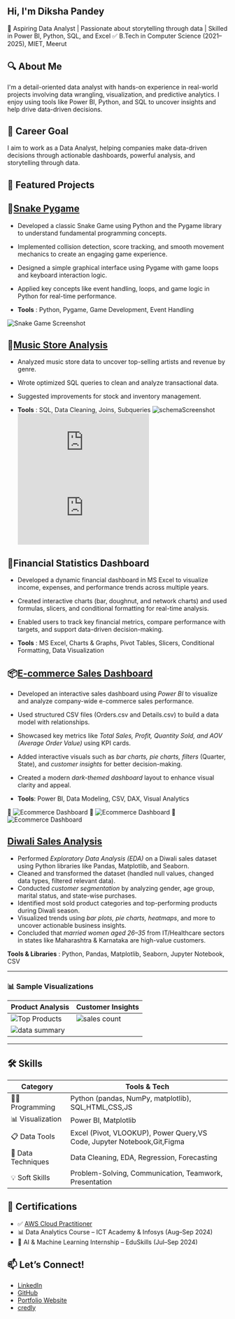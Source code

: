 ## Hi, I'm Diksha Pandey
🎯 Aspiring Data Analyst | Passionate about storytelling through data | Skilled in Power BI, Python, SQL, and Excel
✅ B.Tech in Computer Science (2021–2025), MIET, Meerut

## 🔍 About Me
I'm a detail-oriented data analyst with hands-on experience in real-world projects involving data wrangling, visualization, and predictive analytics. I enjoy using tools like Power BI, Python, and SQL to uncover insights and help drive data-driven decisions.

## 🚀 Career Goal
I aim to work as a Data Analyst, helping companies make data-driven decisions through actionable dashboards, powerful analysis, and storytelling through data.

## 💼 Featured Projects
## 🐍[Snake Pygame](https://github.com/dikshapandey08/SnakeGame)

- Developed a classic Snake Game using Python and the Pygame library to understand fundamental programming concepts.
- Implemented collision detection, score tracking, and smooth movement mechanics to create an engaging game experience.
- Designed a simple graphical interface using Pygame with game loops and keyboard interaction logic.
- Applied key concepts like event handling, loops, and game logic in Python for real-time performance.

 - **Tools** : Python, Pygame, Game Development, Event Handling

![Snake Game Screenshot](https://github.com/dikshapandey08/SnakeGame/blob/main/snake%20game%20screenshot.PNG)

## 🎵[Music Store Analysis](https://github.com/dikshapandey08/MusicStoreAnalysis)

- Analyzed music store data to uncover top-selling artists and revenue by genre.
- Wrote optimized SQL queries to clean and analyze transactional data.
- Suggested improvements for stock and inventory management.
  
- **Tools** : SQL, Data Cleaning, Joins, Subqueries
 ![schemaScreenshot](https://github.com/dikshapandey08/MusicStoreAnalysis/blob/main/Schema.png)
 ![analysis.sql](https://github.com/dikshapandey08/MusicStoreAnalysis/blob/main/analysis.sql)
 ![music-query.txt](https://github.com/dikshapandey08/MusicStoreAnalysis/blob/main/music-query.txt)


## 🧾Financial Statistics Dashboard
 
- Developed a dynamic financial dashboard in MS Excel to visualize income, expenses, and performance trends across multiple years.
- Created interactive charts (bar, doughnut, and network charts) and used formulas, slicers, and conditional formatting for real-time analysis.
- Enabled users to track key financial metrics, compare performance with targets, and support data-driven decision-making.

- **Tools** : MS Excel, Charts & Graphs, Pivot Tables, Slicers, Conditional Formatting, Data Visualization



## 📦[E-commerce Sales Dashboard](https://github.com/dikshapandey08/Ecommerce-Sales-Dashboard)

- Developed an interactive sales dashboard using *Power BI* to visualize and analyze company-wide e-commerce sales performance.
- Used structured CSV files (Orders.csv and Details.csv) to build a data model with relationships.
- Showcased key metrics like *Total Sales, Profit, Quantity Sold, and AOV (Average Order Value)* using KPI cards.
- Added interactive visuals such as *bar charts, pie charts, filters* (Quarter, State), and *customer insights* for better decision-making.
- Created a modern *dark-themed dashboard* layout to enhance visual clarity and appeal.

- **Tools**: Power BI, Data Modeling, CSV, DAX, Visual Analytics

📸 ![Ecommerce Dashboard](https://github.com/dikshapandey08/Ecommerce-Sales-Dashboard/blob/main/images%20-/dashboard_image_1.jpg)
📸 ![Ecommerce Dashboard](https://github.com/dikshapandey08/Ecommerce-Sales-Dashboard/blob/main/images%20-/dashboard_image_2.jpg)
📸 ![Ecommerce Dashboard](https://github.com/dikshapandey08/Ecommerce-Sales-Dashboard/blob/main/images%20-/dashboard_image_3.jpg)

## [Diwali Sales Analysis](https://github.com/dikshapandey08/-Diwali-sales-analysis-using-Python)

- Performed *Exploratory Data Analysis (EDA)* on a Diwali sales dataset using Python libraries like Pandas, Matplotlib, and Seaborn.
- Cleaned and transformed the dataset (handled null values, changed data types, filtered relevant data).
- Conducted *customer segmentation* by analyzing gender, age group, marital status, and state-wise purchases.
- Identified most sold product categories and top-performing products during Diwali season.
- Visualized trends using *bar plots, pie charts, heatmaps*, and more to uncover actionable business insights.
- Concluded that *married women aged 26–35* from IT/Healthcare sectors in states like Maharashtra & Karnataka are high-value customers.

**Tools & Libraries** : Python, Pandas, Matplotlib, Seaborn, Jupyter Notebook, CSV

---

### 📊 Sample Visualizations

| Product Analysis                        | Customer Insights                        |
|----------------------------------------|------------------------------------------|
| ![Top Products](https://github.com/dikshapandey08/-Diwali-sales-analysis-using-Python/blob/main/images/top%20products_sales.PNG) | ![sales count](https://github.com/dikshapandey08/-Diwali-sales-analysis-using-Python/blob/main/images/count%20charts.PNG)|
| ![data summary](https://github.com/dikshapandey08/-Diwali-sales-analysis-using-Python/blob/main/images/data%20summary.PNG) |
---



## 🛠 Skills

| Category       | Tools & Tech                                      |
|----------------|---------------------------------------------------|
| 👨‍💻 Programming   | Python (pandas, NumPy, matplotlib), SQL,HTML,CSS,JS             |
| 📊 Visualization | Power BI,  Matplotlib                     |
| 📋 Data Tools    | Excel (Pivot, VLOOKUP), Power Query,VS Code, Jupyter Notebook,Git,Figma               |
| 🧪 Data Techniques | Data Cleaning, EDA, Regression, Forecasting      |
| 💡 Soft Skills   | Problem-Solving, Communication, Teamwork, Presentation |


## 🧾 Certifications

- ✅ [AWS Cloud Practitioner](#)
- 📊 Data Analytics Course – ICT Academy & Infosys (Aug–Sep 2024)
- 🤖 AI & Machine Learning Internship – EduSkills (Jul–Sep 2024)

## 📫 Let’s Connect!

- [LinkedIn](https://www.linkedin.com/in/dikshapandey08/)
- [GitHub](https://github.com/dikshapandey08)
- [Portfolio Website]()
- [credly](https://www.credly.com/users/diksha-pandey.cc7e4aa1/badges#credly)
